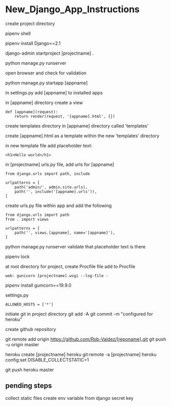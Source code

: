 # New_Django_App_Instructions

create project directory

pipenv shell

pipenv install Django==2.1

django-admin startproject [projectname] .

python manage.py runserver

open browser and check for validation

python manage.py startapp [appname]

in settings.py add [appname] to installed apps

in [appname] directory create a view

    def [appname](request):
        return render(request, '[appname].html', {})

create templates directory in [appname] directory called 'templates'

create [appname].html as a template within the new 'templates' directory

in new template file add placeholder text: 
    
    <h1>Hello world</h1>

in [projectname] urls.py file, add urls for [appname]

    from django.urls import path, include

    urlpatterns = [
        path('admin/', admin.site.urls),
        path('', include('[appname].urls')),
    [

create urls.py file within app and add the following

    from django.urls import path
    from . import views

    urlpatterns = [
        path('', views.[appname], name='[appname]'),
    ]

python manage.py runserver
validate that placeholder text is there

pipenv lock

at root directory for project, create Procfile file 
add to Procfile

    web: gunicorn [projectname].wsgi --log-file - 

pipenv install gunicorn==19.9.0

settings.py

    ALLOWED_HOSTS = ['*']

initiate git in project directory
git add -A
git commit -m "configured for heroku"

create github repository

git remote add origin https://github.com/Rob-Valdez/[reponame].git
git push -u origin master

heroku create [projectname]
heroku git:remote -a [projectname]
heroku config:set DISABLE_COLLECTSTATIC=1

git push heroku master

## pending steps
collect static files
create env variable from django secret key
